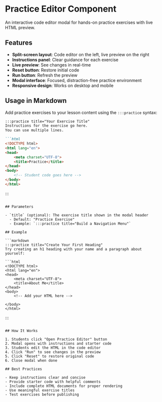 # Practice Editor Component

An interactive code editor modal for hands-on practice exercises with live HTML preview.

## Features

- **Split-screen layout**: Code editor on the left, live preview on the right
- **Instructions panel**: Clear guidance for each exercise
- **Live preview**: See changes in real-time
- **Reset button**: Restore initial code
- **Run button**: Refresh the preview
- **Modal interface**: Focused, distraction-free practice environment
- **Responsive design**: Works on desktop and mobile

## Usage in Markdown

Add practice exercises to your lesson content using the `:::practice` syntax:

```markdown
:::practice title="Your Exercise Title"
Instructions for the exercise go here.
You can use multiple lines.

```html
<!DOCTYPE html>
<html lang="en">
<head>
    <meta charset="UTF-8">
    <title>Practice</title>
</head>
<body>
    <!-- Student code goes here -->
</body>
</html>
```
:::
```

## Parameters

- `title` (optional): The exercise title shown in the modal header
  - Default: "Practice Exercise"
  - Example: `:::practice title="Build a Navigation Menu"`

## Example

```markdown
:::practice title="Create Your First Heading"
Try creating an h1 heading with your name and a paragraph about yourself:

```html
<!DOCTYPE html>
<html lang="en">
<head>
    <meta charset="UTF-8">
    <title>About Me</title>
</head>
<body>
    <!-- Add your HTML here -->
    
</body>
</html>
```
:::
```

## How It Works

1. Students click "Open Practice Editor" button
2. Modal opens with instructions and starter code
3. Students edit the HTML in the code editor
4. Click "Run" to see changes in the preview
5. Click "Reset" to restore original code
6. Close modal when done

## Best Practices

- Keep instructions clear and concise
- Provide starter code with helpful comments
- Include complete HTML documents for proper rendering
- Use meaningful exercise titles
- Test exercises before publishing
